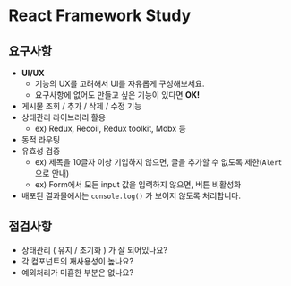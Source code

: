 # React Framework Study

## 요구사항

- **UI/UX**
  - 기능의 UX를 고려해서 UI를 자유롭게 구성해보세요.
  - 요구사항에 없어도 만들고 싶은 기능이 있다면 **OK!**
- 게시물 조회 / 추가 / 삭제 / 수정 기능
- 상태관리 라이브러리 활용
  - ex) Redux, Recoil, Redux toolkit, Mobx 등
- 동적 라우팅
- 유효성 검증
  - ex) 제목을 10글자 이상 기입하지 않으면, 글을 추가할 수 없도록 제한(`Alert` 으로 안내)
  - ex) Form에서 모든 input 값을 입력하지 않으면, 버튼 비활성화
- 배포된 결과물에서는 `console.log()` 가 보이지 않도록 처리합니다.

## 점검사항

- 상태관리 ( 유지 / 초기화 ) 가 잘 되어있나요?
- 각 컴포넌트의 재사용성이 높나요?
- 예외처리가 미흡한 부분은 없나요?
